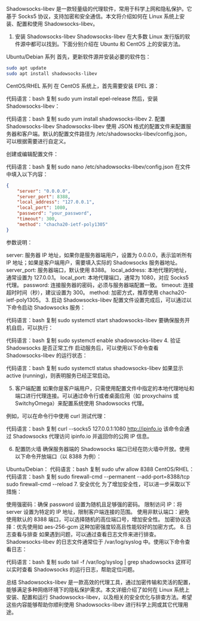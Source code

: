 Shadowsocks-libev 是一款轻量级的代理软件，常用于科学上网和隐私保护。它基于 Socks5 协议，支持加密和安全通信。本文将介绍如何在 Linux 系统上安装、配置和使用 Shadowsocks-libev。

1. 安装 Shadowsocks-libev
Shadowsocks-libev 在大多数 Linux 发行版的软件源中都可以找到。下面分别介绍在 Ubuntu 和 CentOS 上的安装方法。

Ubuntu/Debian 系列
首先，更新软件源并安装必要的软件包：

```bash
sudo apt update
sudo apt install shadowsocks-libev
```
CentOS/RHEL 系列
在 CentOS 系统上，首先需要安装 EPEL 源：

代码语言：bash
复制
sudo yum install epel-release
然后，安装 Shadowsocks-libev：

代码语言：bash
复制
sudo yum install shadowsocks-libev
2. 配置 Shadowsocks-libev
Shadowsocks-libev 使用 JSON 格式的配置文件来配置服务器和客户端。默认的配置文件路径为 /etc/shadowsocks-libev/config.json，可以根据需要进行自定义。

创建或编辑配置文件：

代码语言：bash
复制
sudo nano /etc/shadowsocks-libev/config.json
在文件中填入以下内容：

```json
{
    "server": "0.0.0.0",
    "server_port": 8388,
    "local_address": "127.0.0.1",
    "local_port": 1080,
    "password": "your_password",
    "timeout": 300,
    "method": "chacha20-ietf-poly1305"
}
```
参数说明：

server: 服务器 IP 地址，如果你是服务器端用户，设置为 0.0.0.0，表示监听所有 IP 地址；如果是客户端用户，需要填入实际的 Shadowsocks 服务器地址。
server_port: 服务器端口，默认使用 8388。
local_address: 本地代理的地址，通常设置为 127.0.0.1。
local_port: 本地代理端口，通常为 1080，对应 Socks5 代理。
password: 连接服务器的密码，必须与服务器端配置一致。
timeout: 连接超时时间（秒），建议设置为 300。
method: 加密方式，推荐使用 chacha20-ietf-poly1305。
3. 启动 Shadowsocks-libev
配置文件设置完成后，可以通过以下命令启动 Shadowsocks 服务：

代码语言：bash
复制
sudo systemctl start shadowsocks-libev
要确保服务开机自启，可以执行：

代码语言：bash
复制
sudo systemctl enable shadowsocks-libev
4. 验证 Shadowsocks 是否正常工作
启动服务后，可以使用以下命令查看 Shadowsocks-libev 的运行状态：

代码语言：bash
复制
sudo systemctl status shadowsocks-libev
如果显示 active (running)，则表明服务已经正常启动。

5. 客户端配置
如果你是客户端用户，只需使用配置文件中指定的本地代理地址和端口进行代理连接。可以通过命令行或者桌面应用（如 proxychains 或 SwitchyOmega）来配置系统使用 Shadowsocks 代理。

例如，可以在命令行中使用 curl 测试代理：

代码语言：bash
复制
curl --socks5 127.0.0.1:1080 http://ipinfo.io
该命令会通过 Shadowsocks 代理访问 ipinfo.io 并返回你的公网 IP 信息。

6. 配置防火墙
确保服务器端的 Shadowsocks 端口已经在防火墙中开放。使用以下命令开放端口（以 8388 为例）：

Ubuntu/Debian：
代码语言：bash
复制
sudo ufw allow 8388
CentOS/RHEL：
代码语言：bash
复制
sudo firewall-cmd --permanent --add-port=8388/tcp
sudo firewall-cmd --reload
7. 安全优化
为了增加安全性，可以进一步采取以下措施：

使用强密码：确保 password 设置为随机且足够强的密码。
限制访问 IP：将 server 设置为特定的 IP 地址，限制客户端连接的范围。
使用非默认端口：避免使用默认的 8388 端口，可以选择随机的高位端口号，增加安全性。
加密协议选择：优先使用如 aes-256-gcm 这种加密强度较高且性能较好的加密方式。
8. 日志查看与排查
如果遇到问题，可以通过查看日志文件来进行排查。Shadowsocks-libev 的日志文件通常位于 /var/log/syslog 中。使用以下命令查看日志：

代码语言：bash
复制
sudo tail -f /var/log/syslog | grep shadowsocks
这样可以实时查看 Shadowsocks 的运行日志，帮助定位问题。

总结
Shadowsocks-libev 是一款高效的代理工具，通过加密传输和灵活的配置，能够满足多种网络环境下的隐私保护需求。本文详细介绍了如何在 Linux 系统上安装、配置和运行 Shadowsocks-libev，以及相关的安全优化与排查方法。希望这些内容能够帮助你顺利使用 Shadowsocks-libev 进行科学上网或其它代理用途。
